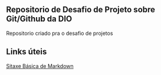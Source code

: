 ## Repositorio de Desafio de Projeto sobre Git/Github da DIO
Repositorio criado pra o desafio de projetos


## Links úteis
[Sitaxe Básica de Markdown](https://www.markdownguide.org/cheat-sheet/)